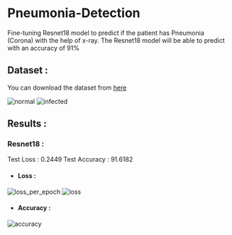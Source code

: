 # Pneumonia-Detection
Fine-tuning Resnet18 model to predict if the patient has Pneumonia (Corona) with the help of x-ray.
The Resnet18 model will be able to predict with an accuracy of 91%

## Dataset :
You can download the dataset from [here](https://www.kaggle.com/praveengovi/coronahack-chest-xraydataset/data)

![normal](https://user-images.githubusercontent.com/57902078/138547392-3c04bb38-5f5f-4853-a7eb-097d48e10e91.png)
![infected](https://user-images.githubusercontent.com/57902078/138547404-f5fa7701-acb8-4dab-b5af-2bea84951fe6.png)

## Results :
### Resnet18 :
Test Loss       :   0.2449
Test Accuracy   :   91.6182

- #### Loss :
![loss_per_epoch](https://user-images.githubusercontent.com/57902078/138547527-ac281941-41d9-4594-811d-77cc6f792019.png)
![loss](https://user-images.githubusercontent.com/57902078/138547515-b5091c0c-5ef0-49aa-a2bd-7523cd68a245.png)

- #### Accuracy :
![accuracy](https://user-images.githubusercontent.com/57902078/138547516-912ef43f-f5f1-491d-99c7-5cc9d9c2c0ac.png)
